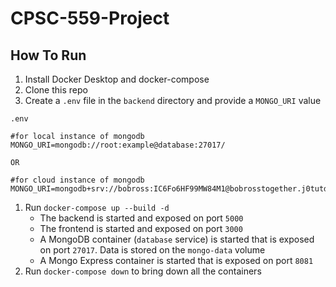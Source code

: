 # CPSC-559-Project

## How To Run

1. Install Docker Desktop and docker-compose
1. Clone this repo
1. Create a `.env` file in the `backend` directory and provide a `MONGO_URI` value

```
.env

#for local instance of mongodb
MONGO_URI=mongodb://root:example@database:27017/ 

OR

#for cloud instance of mongodb
MONGO_URI=mongodb+srv://bobross:IC6Fo6HF99MW84M1@bobrosstogether.j0tutdu.mongodb.net/test 
```
1. Run `docker-compose up --build -d`
    - The backend is started and exposed on port `5000`
    - The frontend is started and exposed on port `3000`
    - A MongoDB container (`database` service) is started that is exposed on port `27017`. Data is stored on the `mongo-data` volume
    - A Mongo Express container is started that is exposed on port `8081`
1. Run `docker-compose down` to bring down all the containers
